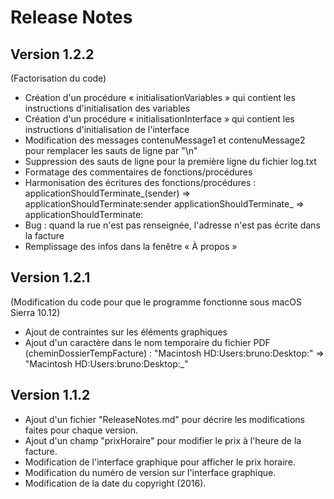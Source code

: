 # Release Notes


## Version 1.2.2

(Factorisation du code)
- Création d'un procédure « initialisationVariables » qui contient les instructions d'initialisation des variables
- Création d'un procédure « initialisationInterface » qui contient les instructions d'initialisation de l'interface
- Modification des messages contenuMessage1 et contenuMessage2 pour remplacer les sauts de ligne par "\n"
- Suppression des sauts de ligne pour la première ligne du fichier log.txt
- Formatage des commentaires de fonctions/procédures
- Harmonisation des écritures des fonctions/procédures :
applicationShouldTerminate_(sender) => applicationShouldTerminate:sender
applicationShouldTerminate_         => applicationShouldTerminate:
- Bug : quand la rue n'est pas renseignée, l'adresse n'est pas écrite dans la facture
- Remplissage des infos dans la fenêtre « À propos »

## Version 1.2.1

(Modification du code pour que le programme fonctionne sous macOS Sierra 10.12)
- Ajout de contraintes sur les éléments graphiques
- Ajout d'un caractère dans le nom temporaire du fichier PDF (cheminDossierTempFacture) :
"Macintosh HD:Users:bruno:Desktop:" => "Macintosh HD:Users:bruno:Desktop:_"


## Version 1.1.2

- Ajout d'un fichier "ReleaseNotes.md" pour décrire les modifications faites pour chaque version.
- Ajout d'un champ "prixHoraire" pour modifier le prix à l'heure de la facture.
- Modification de l'interface graphique pour afficher le prix horaire.
- Modification du numéro de version sur l'interface graphique.
- Modification de la date du copyright (2016).
